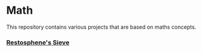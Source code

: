 # Math
This repository contains various projects that are based on maths concepts.

### [Restosphene's Sieve](./RestosphenesSieve/)
